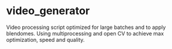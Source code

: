 # video_generator

Video processing script optimized for large batches and to apply blendomes. Using multiprocessing and open CV to achieve max optimization, speed and quality.

